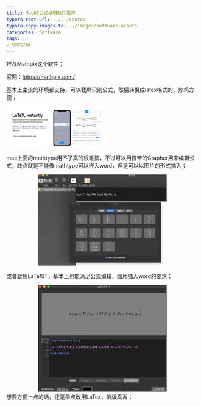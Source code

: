 ```yaml
---
title: MacOS公式编辑软件推荐
typora-root-url: ../../source
typora-copy-images-to: ../images/software.assets
categories: Software
tags:
- 软件安利
---
```


推荐Mathpix这个软件；

官网：https://mathpix.com/

基本上主流的环境都支持，可以截屏识别公式，然后转换成latex格式的，炒鸡方便；

<img src="/images/software.assets/image-20191204160000570.png" alt="image-20191204160000570" style="zoom: 25%;" />

mac上面的mathtype用不了真的很难搞，不过可以用自带的Grapher用来编辑公式，缺点就是不能像mathtype可以嵌入word，但是可以以图片的形式插入；

<center><img src="/images/software.assets/image-20191204160259581.png" alt="image-20191204160259581" style="zoom: 33%;" /></center>

或者就用LaTeXiT，基本上也能满足公式编辑，图片插入word的要求；

<center><img src="/images/software.assets/image-20191204160501014.png" alt="image-20191204160501014" style="zoom: 33%;" /></center>
想要方便一点的话，还是早点改用LaTex，排版真香；